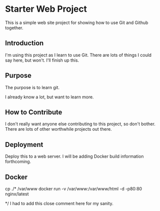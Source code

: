# Starter Web Project

This is a simple web site project for showing how to use Git and Github together.

## Introduction

I'm using this project as I learn to use Git.  There are lots of things I could say here, but won't.  I'll finish up this.

## Purpose

The purpose is to learn git.

I already know a lot, but want to learn more.

## How to Contribute

I don't really want anyone else contributing to this project, so don't bother.  There are lots of other worthwhile projects out there.

## Deployment

Deploy this to a web server.  I will be adding Docker build information forthcoming.

## Docker

cp ./* /var/www
docker run -v /var/www:/var/www/html -d -p80:80 nginx/latest

*/ I had to add this close comment here for my sanity.
